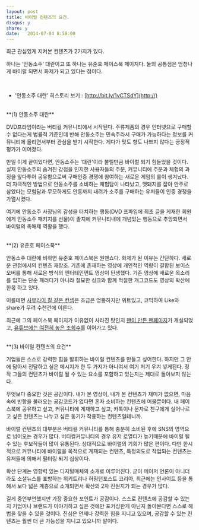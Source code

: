 ```yaml
---
layout: post
title: 바이럴 컨텐츠의 요건.
disqus: y
share: y
date:   2014-07-04 8:58:00
---
```


최근 관심있게 지켜본 컨텐츠가 2가지가 있다. 

하나는 ‘안동소주’ 대란이고 또 하나는 유준호 페이스북 페이지다. 
둘의 공통점은 엄청나게 바이럴 되면서 화제가 되고 있다는 점이다.

<br> 

* '안동소주 대란' 히스토리 보기 : [http://bit.ly/1vCTSdY](http://)

<br>
**(1) 안동소주 대란**

DVD프라임이라는 버티컬 커뮤니티에서 시작된다. 주류제품의 경우 인터넷으로 구매할 수 없다는게 법률적 기준인데 반해 안동소주는 민속주라서 구매가 가능하다는 정보를 커뮤니티에 올리면서부터 관심을 받기 시작한다. 게다가 맛도 향도 나쁘지 않다는 긍정적 평가가 이어졌다. 

만일 이게 끝이었다면, 안동소주는 '대란'이라 불릴만큼 바이럴 되기 힘들었을 것이다. 실제 안동소주의 숨겨진 강점을 인지한 사용자들의 주문, 커뮤니티에 주문과 체험의 과정을 앞다투어 공유함으로써 구매인증 경쟁에 참여하는 새로운 게임의 룰이 생겨났다. 더 자극적인 방법으로 안동소주를 소비하는 체험담이 나타났고, 멧돼지를 잡아 안주로 삼았다는 모험담과 무모하게도 안동까지 내려가 소주를 구매하는 유저들이 인증 경쟁을 가열시켰다.  

여기에 안동소주 사장님의 감성을 터치하는 행동(DVD 프파임에 최초 글을 게재한 회원에게 안동소주 패키지를 선물)이 졸지에 커뮤니티내에 개념있는 행동으로 추앙되면서 바이럴의 촉매제 역활을 했다. 


<br>
**(2) 유준호 페이스북**

안동소주 대란에 비하면 유준호 페이스북은 원맨쇼다. 화제가 된 이유는 간단하다. 새로운 관점에서의 컨텐츠 재창조. 기존에 존재하는 영상에 개인적인 역량이 결합된 보이스오버를 통해 새로운 방식의 엔터테인먼트 영상이 탄생했다. 기존 영상에 새로운 목소리를 입히는 단순 패러디가 아니라 절묘한 싱크와 함께 적절한 개그코드도 영상의 확산에 한몫 하고 있다.  

이를테면 [사무라이 칼 같은 컨셉](http://www.youtube.com/watch?v=GtWMHdE0WYk)은 조금은 엉뚱하지만 위트있고, 코믹하여 Like와 share가 무려 수천건에 이른다. 

최근에 그의 페이스북 페이지가 이유없이 사라진 탓인지 [팬이 만든 팬페이지](http://on.fb.me/1q0Jnjg)가 개설되었고, [유튜브에는 여전히 높은 조회수](http://www.youtube.com/user/nutellavoice)를 이어가고 있다. 

<br>
**(3) 바이럴 컨텐츠의 요건**

기업들은 스스로 강력한 힘을 발휘하는 바이럴 컨텐츠를 만들고 싶어한다. 하지만 그 안에 담아서 전달하고 싶은 메시지가 한 두 가지가 아니여서 여기 저기 우겨 넣게된다. 정작 그들의 컨텐츠가 바이럴 될 수 있는 요소를 포함하고 있는지는 제대로 돌아보지 않는다. 

무엇보다 중요한 것은 공감이다. 내가 본 영상이, 내가 본 컨텐츠가 재미가 없으면, 마음 속에 반향을 불러오는 공감코드가 없다면 혼자 소비하는 컨텐츠에 머물뿐이다. 내 페이스북에 공유하고 싶고, 커뮤니티에 게재하고 싶고, 카톡이나 문자로 친구에게 실어나르고 싶은 컨텐츠는 나누고 싶은 동기가 작용하는 컨텐츠일테니까. 

바이럴 컨텐츠의 대부분은 버티컬 커뮤니티를 통해 충분히 소비된 후에 SNS의 영역으로 넘어오는 경우가 많다. 버티컬커뮤니티의 경우 유저 로열티가 높기때문에 바이럴 될 수 있는 후보작들이 많이 유통된다. 상대적으로 바이럴의 기회가 많은 편이다. 다만 한시적으로 커뮤니티에 바이럴을 목적으로 게재되는 컨텐츠, 특정의도로 작업되는 컨텐츠는 유저들에 의해서 필터링 되기 십상이다. 

확산 단계는 영향력 있는 디지털매체의 소개로 이루어진다. 굳이 메이저 언론이 아니더라도 소셜뉴스를 표방하는 위키트리나 허핑턴포스트 코리아, 최근에는 인사이트 등을 통해서 보다 넓은 계층으로 소개되면서 확산의 2차 진원지가 되는 경우가 많다. 

길게 중언부언했지만 가장 중요한 포인트가 공감이다. 스스로 컨텐츠에 공감할 수 있는지 기업이나 브랜드가 이야기하고 싶은 것에만 포커싱한게 아닌지 돌아본다면 스스로 해법을 찾을 수 있을 것이다. 진심은 언제나 강력한 힘을 지니고 있으며, 공감할 수 있는 컨텐츠는 훨씬 더 큰 가능성을 지니고 있으니까 말이다. 
